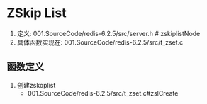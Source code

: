 # ZSkip List
1. 定义: 001.SourceCode/redis-6.2.5/src/server.h # zskiplistNode
2. 具体函数实现在: 001.SourceCode/redis-6.2.5/src/t_zset.c

## 函数定义
1. 创建zskoplist
   - 001.SourceCode/redis-6.2.5/src/t_zset.c#zslCreate